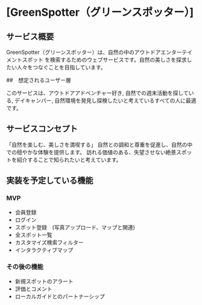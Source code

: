 # [GreenSpotter（グリーンスポッター）]

## サービス概要

GreenSpotter（グリーンスポッター）は、自然の中のアウトドアエンターテイメントスポット
を検索するためのウェブサービスです。自然の美しさを探求したい人々をつなぐことを目指しています。

##　想定されるユーザー層

このサービスは、アウトドアアドベンチャー好き, 自然での週末活動を探している, デイキャンパー,
自然環境を発見し探検したいと考えているすべての人に最適です。

## サービスコンセプト

「自然を楽しむ、美しさを満喫する」
自然との調和と尊重を促進し、自然の中での穏やかな体験を提供します。
訪れる価値のある、失望させない絶景スポットを紹介することで知られたいと考えています。

## 実装を予定している機能
### MVP
* 会員登録
* ログイン
* スポット登録　(写真アップロード、マップと関連)
* 全スポット一覧
* カスタマイズ検索フィルター
* インタラクティブマップ

### その後の機能
* 新規スポットのアラート
* 評価とコメント
* ローカルガイドとのパートナーシップ
